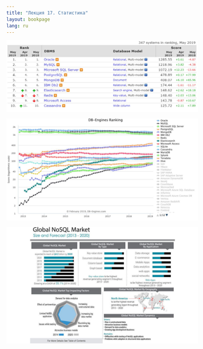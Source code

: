 ```yaml
---
title: "Лекция 17. Статистика"
layout: bookpage
lang: ru
---
```


![](../assets/images/17_01.jpg)

![](../assets/images/17_02.jpg)

![](../assets/images/17_03.jpg)